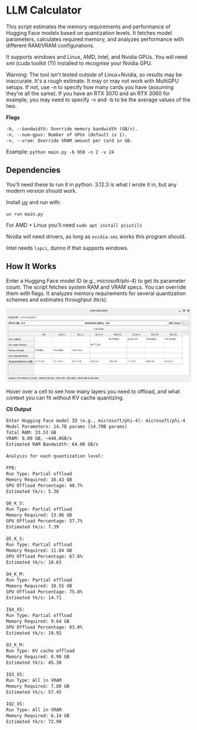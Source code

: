 # LLM Calculator

This script estimates the memory requirements and performance of Hugging Face models based on quantization levels. It fetches model parameters, calculates required memory, and analyzes performance with different RAM/VRAM configurations.

It supports windows and Linux, AMD, Intel, and Nvidia GPUs. You will need smi (cuda toolkit (?)) installed to recognise your Nvidia GPU.

Warning: The tool isn't tested outside of Linux+Nvidia, so results may be inaccurate. It's a rough estimate.
It may or may not work with MultiGPU setups. If not, use -n to specify how many cards you have (assuming they're all the same). If you have an RTX 3070 and an RTX 3060 for example, you may need to specify -v and -b to be the average values of the two. 

**Flags**
```
-b, --bandwidth: Override memory bandwidth (GB/s).
-n, --num-gpus: Number of GPUs (default is 1).
-v, --vram: Override VRAM amount per card in GB.
```
Example:
`python main.py -b 950 -n 2 -v 24`


## Dependencies
You'll need these to run it in python. 3.12.3 is what I wrote it in, but any modern version should work.

Install [uv](https://docs.astral.sh/uv/getting-started/installation/) and run with:

`uv run main.py`

For AMD + Linux you'll need `sudo apt install pciutils`

Nvidia will need drivers, as long as `nvidia-smi` works this program should.

Intel needs `lspci`, dunno if that supports windows.



## How It Works
Enter a Hugging Face model ID (e.g., microsoft/phi-4) to get its parameter count.
The script fetches system RAM and VRAM specs. You can override them with flags.
It analyzes memory requirements for several quantization schemes and estimates throughput (tk/s).

![GUI Preview](gui.png)

Hover over a cell to see how many layers you need to offload, and what context you can fit without KV cache quantizing.


**Cli Output**

```
Enter Hugging Face model ID (e.g., microsoft/phi-4): microsoft/phi-4
Model Parameters: 14.7B params (14.70B params)
Total RAM: 33.53 GB
VRAM: 8.00 GB, ~448.0GB/s
Estimated RAM Bandwidth: 64.00 GB/s

Analysis for each quantization level:

FP8:
Run Type: Partial offload
Memory Required: 16.43 GB
GPU Offload Percentage: 48.7%
Estimated tk/s: 5.38

Q6_K_S:
Run Type: Partial offload
Memory Required: 13.86 GB
GPU Offload Percentage: 57.7%
Estimated tk/s: 7.39

Q5_K_S:
Run Type: Partial offload
Memory Required: 11.84 GB
GPU Offload Percentage: 67.6%
Estimated tk/s: 10.63

Q4_K_M:
Run Type: Partial offload
Memory Required: 10.55 GB
GPU Offload Percentage: 75.8%
Estimated tk/s: 14.71

IQ4_XS:
Run Type: Partial offload
Memory Required: 9.64 GB
GPU Offload Percentage: 83.0%
Estimated tk/s: 19.92

Q3_K_M:
Run Type: KV cache offload
Memory Required: 8.90 GB
Estimated tk/s: 45.30

IQ3_XS:
Run Type: All in VRAM
Memory Required: 7.80 GB
Estimated tk/s: 57.45

IQ2_XS:
Run Type: All in VRAM
Memory Required: 6.14 GB
Estimated tk/s: 72.90
```

